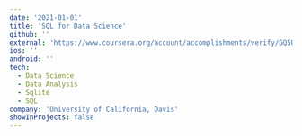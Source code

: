 ```yaml
---
date: '2021-01-01'
title: 'SQL for Data Science'
github: ''
external: 'https://www.coursera.org/account/accomplishments/verify/GQ5UQLA5W75C'
ios: ''
android: ''
tech:
  - Data Science
  - Data Analysis
  - Sqlite
  - SQL
company: 'University of California, Davis'
showInProjects: false
---
```



